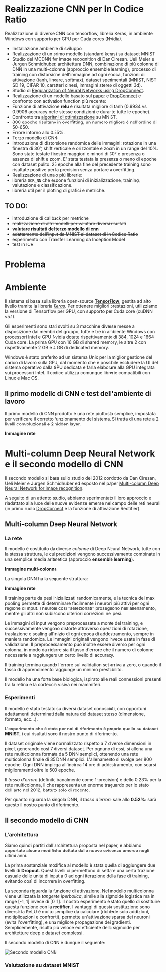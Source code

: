 # Realizzazione CNN per In Codice Ratio

Realizzazione di diverse CNN con tensorflow, libreria Keras, in ambiente Windows con supporto per GPU per Cuda cores (Nvidia).

- Installazione ambiente di sviluppo
- Realizzazione di un primo modello (standard keras) su dataset MNIST
- Studio del [MCDNN for image recognition](http://people.idsia.ch/~ciresan/data/cvpr2012.pdf) di Dan Ciresan, Ueli Meier e Jurgen Schmidhuber: architettura DNN, combinazione di più colonne di DNN in una multi-colonna (approccio ensemble learning), processo di training con distorsione dell'immagine ad ogni epoca, funzioni di attivazione (tanh, lineare, softmax), dataset sperimentali (MNIST, NIST SD 19, CIFAR 10, caratteri cinesi, immagini stereo di oggetti 3d).
- Studio di [Regularization of Neural Networks using DropConnect](http://cs.nyu.edu/~wanli/dropc/).
- Realizzazione di un modello basato sul [paper](http://people.idsia.ch/~ciresan/data/cvpr2012.pdf) e [DropConnect](http://cs.nyu.edu/~wanli/dropc/) e confronto con activation function più recente:
 - Funzione di attivazione **relu** è risultata migliore di tanh (0.9934 vs 0.9906 accuracy nelle stesse condizioni e durante tutte le epoche).
 - Confronto tra [algoritmi di ottimizzazione](http://cs.stanford.edu/people/karpathy/convnetjs/demo/trainers.html) su MNIST.
 - 800 epoche risultano in overfitting, un numero migliore è nell'ordine di 50-650.
 - Errore intorno allo 0.55%.
- Terzo modello di CNN:
 - Introduzione di distorsione randomica delle immagini: rotazione in una finestra di 30°, shift verticale e orizzontale e zoom in un range del 10%. Sono state testate finestre maggiori e minori di 30° e presenza o assenza di shift e zoom. E' stata testata la presenza o meno di epoche con dataset pulito. 25 epoche alla fine del precedente training sono risultate positive per la precision senza portare a overfitting.
- Realizzazione di una o più librerie:
 - libreria ```OCR_NN``` che espone funzioni di inizializzazione, training, valutazione e classificazione.
 - libreria util per il plotting di grafici e metriche.

## TO DO:
* introduzione di callback per metriche
* ~~realizzazione di altri modelli per valutare diversi risultati~~
* **valutare risultati del terzo modello di cnn**
* ~~adattamento dell'input da MNIST al dataset di In Codice Ratio~~
* esperimento con Transfer Learning da Inception Model
* test in ICR

# Problema

# Ambiente

Il sistema si basa sulla libreria open-source [**TensorFlow**](https://www.tensorflow.org/), gestita ad alto livello tramite la libreria [*Keras*](https://keras.io/).
Per ottenere migliori prestazioni, utilizziamo la versione di Tensorflow per GPU, con supporto per Cuda core (cuDNN v5.1).

Gli esperimenti sono stati svolti su 3 macchine diverse messe a disposizione dai membri del gruppo, tutte e tre in ambiente Windows con processori Intel e GPU Nvidia dotate rispettivamente di 384, 1024 e 1664 Cuda core. La prima GPU con 16 GB di shared memory, le altre 2 con rispettivamente 2 GB e 4 GB di dedicated memory. 

Windows è stato preferito ad un sistema Unix per la miglior gestione del carico di lavoro sulla GPU, dal momento che è possibile escludere la UI del sistema operativo dalla GPU dedicata e farla elaborare alla GPU integrata sui processori Intel. Il codice utilizza comunque librerie compatibili con Linux e Mac OS. 

## Il primo modello di CNN e test dell'ambiente di lavoro

Il primo modello di CNN prodotto è una rete piuttosto semplice, impostata per verificare il corretto funzionamento del sistema.
Si tratta di una rete a 2 livelli convoluzionali e 2 hidden layer. 

**Immagine rete**

# Multi-column Deep Neural Network e il secondo modello di CNN

Il secondo modello si basa sullo studio del 2012 condotto da Dan Ciresan, Ueli Meier e Jurgen Schmidhuber ed esposto nel paper [Multi-column Deep Neural Network for image recognition](http://people.idsia.ch/~ciresan/data/cvpr2012.pdf). 

A seguito di un attento studio, abbiamo sperimentato il loro approccio e riadattato alla luce delle nuove evidenze emerse nel campo delle reti neurali (in primo ruolo [DropConnect](http://cs.nyu.edu/~wanli/dropc/) e la funzione di attivazione Rectifier).

## Multi-column Deep Neural Network
### La rete

Il modello è costituito da diverse *colonne* di Deep Neural Network, tutte con la stessa struttura, le cui predizioni vengono successivamente combinate in una semplice media aritmetica (approccio **ensemble learning**).

**Immagine multi-colonna**

La singola DNN ha la seguente struttura: 

**Immagine rete**

Il training parte da pesi inizializzati randomicamente, e la tecnica del max pooling permette di determinare facilmente i neuroni più attivi per ogni regione di input. I neuroni così "selezionati" proseguono nell'allenamento, mentre gli altri non subiscono ulteriori correzioni nei pesi.

Le immagini di input vengono preprocessate a monte del training, e successivamente vengono distorte attraverso operazioni di rotazione, traslazione e scaling all'inizio di ogni epoca di addestramento, sempre in maniera randomica. Le immagini originali vengono invece usate in fase di validazione. Il preprocessamento può inoltre essere diverso per ogni colonna, in modo da ridurre sia il tasso d'errore che il numero di colonne necessarie a raggiungere un certo livello di accuracy.

Il training termina quando l'errore sul validation set arriva a zero, o quando il tasso di apprendimento raggiunge un minimo prestabilito.

Il modello ha una forte base biologica, ispirato alle reali connessioni presenti tra la retina e la corteccia visiva nei mammiferi.

### Esperimenti

Il modello è stato testato su diversi dataset conosciuti, con opportuni adattamenti determinati dalla natura del dataset stesso (dimensione, formato, ecc...).

L'esperimento che è stato per noi di riferimento è proprio quello su dataset **MNIST**, i cui risultati sono il nostro punto di riferimento.

Il dataset originale viene normalizzato rispetto a 7 diverse dimensioni in pixel, generando così 7 diversi dataset. Per ognuno di essi, si allena una rete multicolonna formata da 5 DNN semplici, ottenendo una rete multicolonna finale di 35 DNN semplici. 
L'allenamento si svolge per 800 epoche. Ogni DNN impiega all'incirca 14 ore di addestramento, con scarsi miglioramenti oltre le 500 epoche.

Il *tasso d'errore* (definito banalmente come 1-precision) è dello 0.23% per la rete multicolonna, il che rappresenta un enorme traguardo per lo stato dell'arte nel 2012, battuto solo di recente.

Per quanto riguarda la singola DNN, il *tasso d'errore* sale allo **0.52%**: sarà questo il nostro punto di riferimento.

## Il secondo modello di CNN
### L'architettura
Siamo quindi partiti dall'architettura proposta nel paper, e abbiamo apportato alcune modifiche dettate dalle nuove evidenze emerse negli ultimi anni.

La prima sostanziale modifica al modello è stata quella di aggiungere due livelli di **Dropout**. Questi livelli ci permettono di settare una certa frazione casuale delle unità di input a 0 ad ogni iterazione della fase di training, evitando così di incorrere in overfitting.

La seconda riguarda la funzione di attivazione. Nel modello multicolonna viene utilizzata la *tangente iperbolica*, simile alla sigmoide logistica ma in range [-1, 1] invece di [0, 1]. Il nostro esperimento è stato quello di sostituire questa funzione con la **rectifier**. I vantaggi di questa sostituzione sono diversi: la ReLU è molto semplice da calcolare (richiede solo addizioni, moltiplicazioni e confronti), permette un'attivazione sparsa dei neuroni (evita l'overfitting), e una migliore propagazione dei gradienti. Semplicemente, risulta più veloce ed efficiente della sigmoide per architetture deep e dataset complessi.

Il secondo modello di CNN è dunque il seguente:

![Secondo modello CNN](images/neural-network-icr.png)

### Valutazione su dataset MNIST

